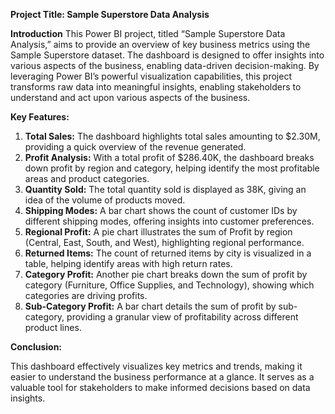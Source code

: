 
**Project Title: Sample Superstore Data Analysis**

**Introduction**
 This Power BI project, titled “Sample Superstore Data Analysis,” aims to provide an overview of key business metrics using the Sample Superstore dataset.
 The dashboard is designed to offer insights into various aspects of the business, enabling data-driven decision-making.
 By leveraging Power BI’s powerful visualization capabilities, this project transforms raw data into meaningful insights, enabling stakeholders to understand and act upon various aspects of the business.

**Key Features:**

1. **Total Sales:** The dashboard highlights total sales amounting to \$2.30M, providing a quick overview of the revenue generated.
2. **Profit Analysis:** With a total profit of \$286.40K, the dashboard breaks down profit by region and category, helping identify the most profitable areas and product categories.
3. **Quantity Sold:** The total quantity sold is displayed as 38K, giving an idea of the volume of products moved.
4. **Shipping Modes:** A bar chart shows the count of customer IDs by different shipping modes, offering insights into customer preferences.
5. **Regional Profit:** A pie chart illustrates the sum of Profit by region (Central, East, South, and West), highlighting regional performance.
6. **Returned Items:** The count of returned items by city is visualized in a table, helping identify areas with high return rates.
7. **Category Profit:** Another pie chart breaks down the sum of profit by category (Furniture, Office Supplies, and Technology), showing which categories are driving profits.
8. **Sub-Category Profit:** A bar chart details the sum of profit by sub-category, providing a granular view of profitability across different product lines.

**Conclusion:**

This dashboard effectively visualizes key metrics and trends, making it easier to understand the business performance at a glance.
It serves as a valuable tool for stakeholders to make informed decisions based on data insights.

